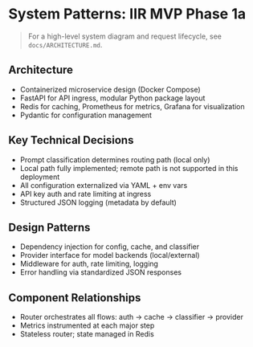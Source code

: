 # System Patterns: IIR MVP Phase 1a

> For a high-level system diagram and request lifecycle, see `docs/ARCHITECTURE.md`.

## Architecture
- Containerized microservice design (Docker Compose)
- FastAPI for API ingress, modular Python package layout
- Redis for caching, Prometheus for metrics, Grafana for visualization
- Pydantic for configuration management

## Key Technical Decisions
- Prompt classification determines routing path (local only)
- Local path fully implemented; remote path is not supported in this deployment
- All configuration externalized via YAML + env vars
- API key auth and rate limiting at ingress
- Structured JSON logging (metadata by default)

## Design Patterns
- Dependency injection for config, cache, and classifier
- Provider interface for model backends (local/external)
- Middleware for auth, rate limiting, logging
- Error handling via standardized JSON responses

## Component Relationships
- Router orchestrates all flows: auth → cache → classifier → provider
- Metrics instrumented at each major step
- Stateless router; state managed in Redis
